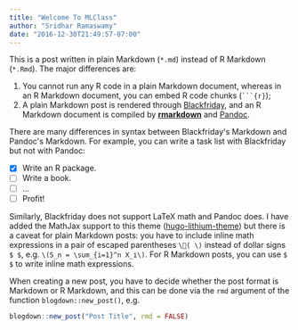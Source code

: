 ```yaml
---
title: "Welcome To MLClass"
author: "Sridhar Ramaswamy"
date: "2016-12-30T21:49:57-07:00"
---
```


This is a post written in plain Markdown (`*.md`) instead of R Markdown (`*.Rmd`). The major differences are:

1. You cannot run any R code in a plain Markdown document, whereas in an R Markdown document, you can embed R code chunks (```` ```{r} ````);
2. A plain Markdown post is rendered through [Blackfriday](https://gohugo.io/overview/configuration/), and an R Markdown document is compiled by [**rmarkdown**](http://rmarkdown.rstudio.com) and [Pandoc](http://pandoc.org).

There are many differences in syntax between Blackfriday's Markdown and Pandoc's Markdown. For example, you can write a task list with Blackfriday but not with Pandoc:

- [x] Write an R package.
- [ ] Write a book.
- [ ] ...
- [ ] Profit!

Similarly, Blackfriday does not support LaTeX math and Pandoc does. I have added the MathJax support to this theme ([hugo-lithium-theme](https://github.com/yihui/hugo-lithium-theme)) but there is a caveat for plain Markdown posts: you have to include inline math expressions in  a pair of escaped parentheses `\( \)` instead of dollar signs `$ $`, e.g. `\(S_n = \sum_{i=1}^n X_i\)`. For R Markdown posts, you can use `$ $` to write inline math expressions.

When creating a new post, you have to decide whether the post format is Markdown or R Markdown, and this can be done via the `rmd` argument of the function `blogdown::new_post()`, e.g.

```r
blogdown::new_post("Post Title", rmd = FALSE)
```
